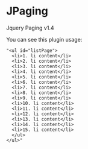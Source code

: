 # JPaging
Jquery Paging v1.4

You can see this plugin usage:

  <script type="text/javascript">
      $(function() {
        $("#listPage").JPaging();
      });
    </script>
   
    "<ul id="listPage">
      <li>1. li content</li>
      <li>2. li content</li>
      <li>3. li content</li>
      <li>4. li content</li>
      <li>5. li content</li>
      <li>6. li content</li>
      <li>7. li content</li>
      <li>8. li content</li>
      <li>9. li content</li>
      <li>10. li content</li>
      <li>11. li content</li>
      <li>12. li content</li>
      <li>13. li content</li>
      <li>14. li content</li>
      <li>15. li content</li>
      </ul>
    </ul>"
